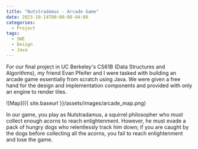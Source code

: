 ```yaml
---
title: "Nutstradamus - Arcade Game"
date: 2023-10-14T00:00:00-04:00
categories:
  - Project
tags:
  - SWE
  - Design
  - Java
---
```


For our final project in UC Berkeley's CS61B (Data Structures and Algorithms), my friend Evan Pfeifer and I were tasked with building an arcade game essentially from scratch using Java. We were given a free hand for the design and implementation components and provided with only an engine to render tiles.

![Map]({{ site.baseurl }}/assets/images/arcade_map.png)

In our game, you play as Nutstradamus, a squirrel philosopher who must collect enough acorns to reach enlightenment. However, he must evade a pack of hungry dogs who relentlessly track him down; if you are caught by the dogs before collecting all the acorns, you fail to reach enlightenment and lose the game.